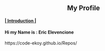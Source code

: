 <center><h2>My Profile</h2></center>

<h4><a href="#introduction">| Introduction |</a></h4> 

<h4 id="introduction">Hi my Name is : Eric Elevencione</h4>
https://code-ekoy.github.io/Repos/

